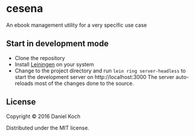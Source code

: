 # cesena

An ebook management utility for a very specific use case

## Start in development mode

- Clone the repository
- Install [Leiningen](http://leiningen.org/) on your system
- Change to the project directory and run `lein ring server-headless` to start the development
  server on http://localhost:3000
  The server auto-reloads most of the changes done to the source.

## License

Copyright © 2016 Daniel Koch

Distributed under the MIT license.
